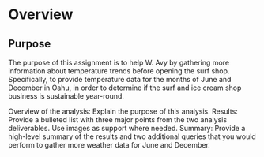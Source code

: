 # Overview
## Purpose 
The purpose of this assignment is to help W. Avy by gathering more information about temperature trends before opening the surf shop. Specifically, to provide temperature data for the months of June and December in Oahu, in order to determine if the surf and ice cream shop business is sustainable year-round.

   Overview of the analysis: Explain the purpose of this analysis.
    Results: Provide a bulleted list with three major points from the two analysis deliverables. Use images as support where needed.
    Summary: Provide a high-level summary of the results and two additional queries that you would perform to gather more weather data for June and December.




















